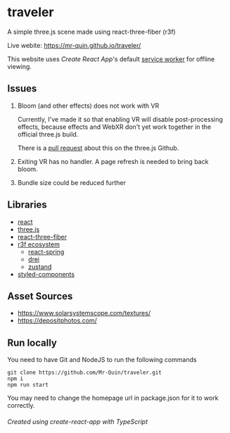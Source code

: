 # traveler

A simple three.js scene made using react-three-fiber (r3f)

Live webite: 
https://mr-quin.github.io/traveler/

This website uses *Create React App*'s default [service worker](https://create-react-app.dev/docs/making-a-progressive-web-app/) for offline viewing.

## Issues
1. Bloom (and other effects) does not work with VR

    Currently, I've made it so that enabling VR will disable post-processing effects, because effects and WebXR don't yet
    work together in the official three.js build. 

    There is a [pull request](https://github.com/mrdoob/three.js/pull/18846) about this on the three.js Github.
2. Exiting VR has no handler. A page refresh is needed to bring back bloom.
3. Bundle size could be reduced further

## Libraries
* [react](https://reactjs.org/)
* [three.js](https://threejs.org/)
* [react-three-fiber](https://github.com/react-spring/react-three-fiber/tree/master)
* [r3f ecosystem](https://github.com/react-spring/react-three-fiber/tree/master#ecosystem)
    * [react-spring](https://github.com/pmndrs/react-spring)
    * [drei](https://github.com/pmndrs/drei)
    * [zustand](https://github.com/pmndrs/zustand)
* [styled-components](https://styled-components.com/)

## Asset Sources
* https://www.solarsystemscope.com/textures/
* https://depositphotos.com/

## Run locally
You need to have Git and NodeJS to run the following commands

    git clone https://github.com/Mr-Quin/traveler.git
    npm i
    npm run start
You may need to change the homepage url in package.json for it to work correctly.
    
###### Created using *create-react-app* with TypeScript
